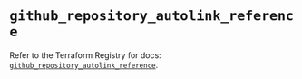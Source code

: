 # `github_repository_autolink_reference`

Refer to the Terraform Registry for docs: [`github_repository_autolink_reference`](https://registry.terraform.io/providers/integrations/github/6.1.0/docs/resources/repository_autolink_reference).
